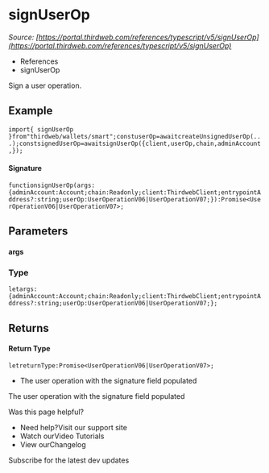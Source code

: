 # signUserOp

*Source: [https://portal.thirdweb.com/references/typescript/v5/signUserOp](https://portal.thirdweb.com/references/typescript/v5/signUserOp)*

* References
* signUserOp

Sign a user operation.

## Example

`import{ signUserOp }from"thirdweb/wallets/smart";constuserOp=awaitcreateUnsignedUserOp(...);constsignedUserOp=awaitsignUserOp({client,userOp,chain,adminAccount,});`
#### Signature

`functionsignUserOp(args:{adminAccount:Account;chain:Readonly;client:ThirdwebClient;entrypointAddress?:string;userOp:UserOperationV06|UserOperationV07;}):Promise<UserOperationV06|UserOperationV07>;`
## Parameters

#### args

### Type

`letargs:{adminAccount:Account;chain:Readonly;client:ThirdwebClient;entrypointAddress?:string;userOp:UserOperationV06|UserOperationV07;};`
## Returns

#### Return Type

`letreturnType:Promise<UserOperationV06|UserOperationV07>;`
* The user operation with the signature field populated

The user operation with the signature field populated

Was this page helpful?

* Need help?Visit our support site
* Watch ourVideo Tutorials
* View ourChangelog

Subscribe for the latest dev updates

